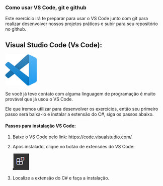 ### Como usar VS Code, git e github

Este exercício irá te preparar para usar o VS Code junto com git para realizar desenvolver nossos projetos práticos e subir para seu repositório no github.

## Visual Studio Code (Vs Code):

<img src="../Resources/Imgs/01_VsCode.png" width="100px">

Se você já teve contato com alguma linguagem de programação é muito provável que já usou o VS Code.

Ele que iremos utilizar para desenvolver os exercícios, então seu primeiro passo será baixa-lo e instalar a extensão do C#, siga os passos abaixo.

#### Passos para instalação VS Code:

1. Baixe o VS Code pelo link: https://code.visualstudio.com/
2. Após instalado, clique no botão de extensões do VS Code:

    ![Vs Code Extension Button](../Resources/Imgs/01_VsCode_Btn_Extension.png)

3. Localize a extensão do C# e faça a instalação.
